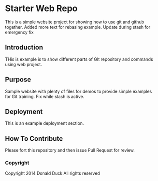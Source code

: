 # Starter Web Repo

This is a simple website project for showing how to use git and github together.
Added more text for rebasing example. Update during stash for emergency fix

## Introduction

THis is example is to show different parts of GIt repository and commands using web project.

## Purpose

Sample website with plenty of files for demos to provide simple examples for Git training.
Fix while stash is active.

## Deployment

This is an example deployment section.

## How To Contribute

Please fort this repository and then issue Pull Request for review.
### Copyright
Copyright 2014 Donald Duck All rights reserved